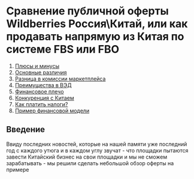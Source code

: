 # Сравнение публичной оферты Wildberries Россия\Китай, или как продавать напрямую из Китая по системе FBS или FBO
1. [Плюсы и минусы](#Плюсы-и-минусы)
2. [Основные различия](#Основные-различия)
3. [Разница в комиссии маркетплейса](#Разница-в-комиссии=маркетплейса)
4. [Преимущества в ВЭД](#Преимущества-в-ВЭД)
5. [Финансовое плечо](#Финансовое-плечо)
6. [Конкуренция с Китаем](#Конкуренция-с-Китаем)
7. [Как платить налоги?](#Как-платить-налоги?)
8. [Пример финансовой модели](#Пример-финансовой-модели)

## Введение
Ввиду последних новостей, которые на нашей памяти уже последний год с каждого утюга и в каждом углу звучат - что площадки пытаются завести Китайский бизнес на свои площадки и мы не сможем зарабатывать - мы решили сделать небольшой обзор оферты на примере 

<!--stackedit_data:
eyJoaXN0b3J5IjpbLTE4NTg0ODQ4MjIsMTIxMjc4MjYzMCw0OT
QxMzk5MzgsMzE3MzQ2NTE4LC04OTA5NTY4NDksLTgwNDQzNzUx
NywtMzU0MzEyMjQ0LC0yMDg4NzQ2NjEyLC0yMDg4NzQ2NjEyLC
0xODExMzA4MjJdfQ==
-->